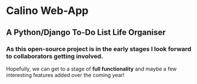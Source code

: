 # Calino Web-App
## A Python/Django To-Do List Life Organiser

### As this open-source project is in the early stages I look forward to collaborators getting involved.

Hopefully, we can get to a stage of **full functionality** and maybe a few interesting features added over the coming year!
